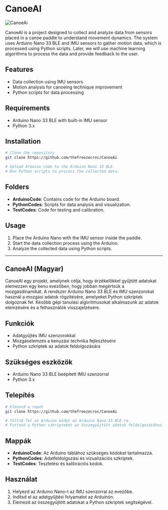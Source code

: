 # CanoeAI

![CanoeAi](https://github.com/user-attachments/assets/a45f8860-4d18-43a5-86e5-a9b523071f4e)

CanoeAI is a project designed to collect and analyze data from sensors placed in a canoe paddle to understand movement dynamics. The system uses Arduino Nano 33 BLE and IMU sensors to gather motion data, which is processed using Python scripts. Later, we will use machine learning algorithms to process the data and provide feedback to the user.

## Features
- Data collection using IMU sensors
- Motion analysis for canoeing technique improvement
- Python scripts for data processing

## Requirements
- Arduino Nano 33 BLE with built-in IMU sensor
- Python 3.x

## Installation
```sh
# Clone the repository
git clone https://github.com/thefreezecroc/CanoeAi

# Upload Arduino code to the Arduino Nano 33 BLE.
# Run Python scripts to process the collected data.
```

## Folders
- **ArduinoCode**: Contains code for the Arduino board.
- **PythonCodes**: Scripts for data analysis and visualization.
- **TestCodes**: Code for testing and calibration.

## Usage
1. Place the Arduino Nano with the IMU sensor inside the paddle.
2. Start the data collection process using the Arduino.
3. Analyze the collected data using Python scripts.

---

## CanoeAI (Magyar)

CanoeAI egy projekt, amelynek célja, hogy érzékelőkkel gyűjtött adatokat elemezzen egy kenu evezőben, hogy jobban megértsük a mozgásdinamikát. A rendszer Arduino Nano 33 BLE és IMU szenzorokat használ a mozgási adatok rögzítésére, amelyeket Python szkriptek dolgoznak fel. Később gépi tanulási algoritmusokat alkalmazunk az adatok elemzésére és a felhasználók visszajelzésére.

## Funkciók
- Adatgyűjtés IMU szenzorokkal
- Mozgáselemzés a kenuzási technika fejlesztésére
- Python szkriptek az adatok feldolgozására

## Szükséges eszközök
- Arduino Nano 33 BLE beépített IMU szenzorral
- Python 3.x

## Telepítés
```sh
# Klónozd a repót
git clone https://github.com/thefreezecroc/CanoeAi

# Töltsd fel az Arduino kódot az Arduino Nano 33 BLE-re.
# Futtasd a Python szkripteket az összegyűjtött adatok feldolgozásához.
```

## Mappák
- **ArduinoCode**: Az Arduino táblához szükséges kódokat tartalmazza.
- **PythonCodes**: Adatfeldolgozási és vizualizációs szkriptek.
- **TestCodes**: Tesztelési és kalibrációs kódok.

## Használat
1. Helyezd az Arduino Nano-t az IMU szenzorral az evezőbe.
2. Indítsd el az adatgyűjtési folyamatot az Arduinón.
3. Elemezd az összegyűjtött adatokat a Python szkriptek segítségével.
